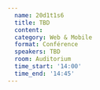 ```yaml
---
  name: 20d1t1s6
  title: TBD
  content:
  category: Web & Mobile
  format: Conférence
  speakers: TBD
  room: Auditorium
  time_start: '14:00'
  time_end: '14:45'
---
```

